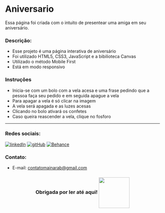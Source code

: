 # Aniversario

Essa página foi criada com o intuito de presentear uma amiga em seu aniversário.

### Descrição:
- Esse projeto é uma página interativa de aniversário
- Foi utilizado HTML5, CSS3, JavaScript e a bibilioteca Canvas
- Utilizado o método Mobile First
- Está em modo responsivo


### Instruções
- Inicia-se com um bolo com a vela acesa e uma frase pedindo que a pessoa faça seu pedido e em seguida apague a vela
- Para apagar a vela é só clicar na imagem
- A vela será apagada e as luzes acesas
- Clicando no bolo ativará os confetes
- Caso queira reascender a vela, clique no fosforo

---
### Redes sociais:
 <div>
   <a href="https://www.linkedin.com/in/mainara-barbosa/"><img  alt="linkedIn" src="https://img.shields.io/badge/LinkedIn-0077B5?style=for-the-badge&logo=linkedin&logoColor=white" target="_blank"></a>
   <a href="https://github.com/mainarab"> <img  alt="gitHub" src="https://img.shields.io/badge/GitHub-100000?style=for-the-badge&logo=github&logoColor=white" target="_blank"></a>
   <a href="https://www.behance.net/mainarabarbosaa"> <img  alt="Behance" src="https://img.shields.io/badge/-Behance-blue?style=for-the-badge&logo=behance&logoColor=white" target="_blank"></a>
 </div>

 ### Contato: 
 * E-mail: contatomainarab@gmail.com
 
 <h3 align="center"> Obrigada por ler até aqui!
 <img align="center" height="100" src="https://github.com/user-attachments/assets/66521052-289b-4538-9570-3ffbb6d763f1">

